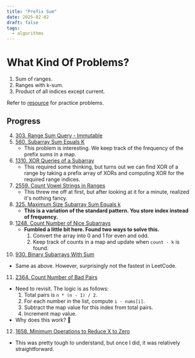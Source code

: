 ```yaml
---
title: "Prefix Sum"
date: 2025-02-02
draft: false
tags:
  - algorithms
---
```


# What Kind Of Problems?
1. Sum of ranges.
2. Ranges with k-sum.
3. Product of all indices except current.  

Refer to [resource](https://leetcode.com/discuss/study-guide/5119937/Prefix-Sum-Problems) for practice problems.

## Progress  
4. [303. Range Sum Query - Immutable](https://leetcode.com/problems/range-sum-query-immutable/description/)  
5. [560. Subarray Sum Equals K](https://leetcode.com/problems/subarray-sum-equals-k/description/)  
   - This problem is interesting. We keep track of the frequency of the prefix sums in a map.  
6. [1310. XOR Queries of a Subarray](https://leetcode.com/problems/xor-queries-of-a-subarray/)  
   - This required some thinking, but turns out we can find XOR of a range by taking a prefix array of XORs and computing XOR for the required range indices.  
7. [2559. Count Vowel Strings in Ranges](https://leetcode.com/problems/count-vowel-strings-in-ranges/description/)  
   - This threw me off at first, but after looking at it for a minute, realized it's nothing fancy.  
8. [325. Maximum Size Subarray Sum Equals k](https://leetcode.com/problems/maximum-size-subarray-sum-equals-k/description/)  
   - **This is a variation of the standard pattern. You store index instead of frequency.**  
9. [1248. Count Number of Nice Subarrays](https://leetcode.com/problems/count-number-of-nice-subarrays/description/)  
   - **Fumbled a little bit here. Found two ways to solve this.**  
     1. Convert the array into 0 and 1 for even and odd.  
     2. Keep track of counts in a map and update when `count - k` is found.  
10. [930. Binary Subarrays With Sum](https://leetcode.com/problems/binary-subarrays-with-sum/description/)  
   - Same as above. However, surprisingly not the fastest in LeetCode.  
11. [2364. Count Number of Bad Pairs](https://leetcode.com/problems/count-number-of-bad-pairs/description/)  
   - Need to revisit. The logic is as follows:  
     1. Total pairs is `n * (n - 1) / 2`.  
     2. For each number in the list, compute `i - nums[i]`.  
     3. Subtract the map value for this index from total pairs.  
     4. Increment map value.  
   - Why does this work? 🤔  
12. [1658. Minimum Operations to Reduce X to Zero](https://leetcode.com/problems/minimum-operations-to-reduce-x-to-zero/)  
   - This was pretty tough to understand, but once I did, it was relatively straightforward.  

